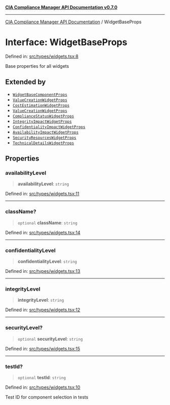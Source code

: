 [**CIA Compliance Manager API Documentation v0.7.0**](../README.md)

***

[CIA Compliance Manager API Documentation](../globals.md) / WidgetBaseProps

# Interface: WidgetBaseProps

Defined in: [src/types/widgets.tsx:8](https://github.com/Hack23/cia-compliance-manager/blob/main/src/types/widgets.tsx#L8)

Base properties for all widgets

## Extended by

- [`WidgetBaseComponentProps`](WidgetBaseComponentProps.md)
- [`ValueCreationWidgetProps`](ValueCreationWidgetProps.md)
- [`CostEstimationWidgetProps`](CostEstimationWidgetProps.md)
- [`ValueCreationWidgetProps`](ValueCreationWidgetProps.md)
- [`ComplianceStatusWidgetProps`](ComplianceStatusWidgetProps.md)
- [`IntegrityImpactWidgetProps`](IntegrityImpactWidgetProps.md)
- [`ConfidentialityImpactWidgetProps`](ConfidentialityImpactWidgetProps.md)
- [`AvailabilityImpactWidgetProps`](AvailabilityImpactWidgetProps.md)
- [`SecurityResourcesWidgetProps`](SecurityResourcesWidgetProps.md)
- [`TechnicalDetailsWidgetProps`](TechnicalDetailsWidgetProps.md)

## Properties

### availabilityLevel

> **availabilityLevel**: `string`

Defined in: [src/types/widgets.tsx:11](https://github.com/Hack23/cia-compliance-manager/blob/main/src/types/widgets.tsx#L11)

***

### className?

> `optional` **className**: `string`

Defined in: [src/types/widgets.tsx:14](https://github.com/Hack23/cia-compliance-manager/blob/main/src/types/widgets.tsx#L14)

***

### confidentialityLevel

> **confidentialityLevel**: `string`

Defined in: [src/types/widgets.tsx:13](https://github.com/Hack23/cia-compliance-manager/blob/main/src/types/widgets.tsx#L13)

***

### integrityLevel

> **integrityLevel**: `string`

Defined in: [src/types/widgets.tsx:12](https://github.com/Hack23/cia-compliance-manager/blob/main/src/types/widgets.tsx#L12)

***

### securityLevel?

> `optional` **securityLevel**: `string`

Defined in: [src/types/widgets.tsx:15](https://github.com/Hack23/cia-compliance-manager/blob/main/src/types/widgets.tsx#L15)

***

### testId?

> `optional` **testId**: `string`

Defined in: [src/types/widgets.tsx:10](https://github.com/Hack23/cia-compliance-manager/blob/main/src/types/widgets.tsx#L10)

Test ID for component selection in tests
